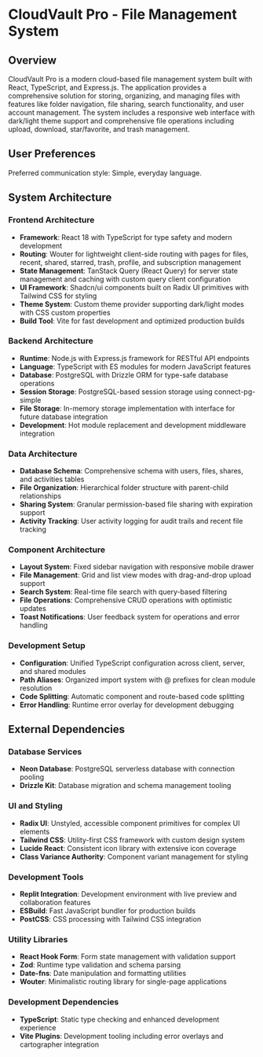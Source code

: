 # CloudVault Pro - File Management System

## Overview

CloudVault Pro is a modern cloud-based file management system built with React, TypeScript, and Express.js. The application provides a comprehensive solution for storing, organizing, and managing files with features like folder navigation, file sharing, search functionality, and user account management. The system includes a responsive web interface with dark/light theme support and comprehensive file operations including upload, download, star/favorite, and trash management.

## User Preferences

Preferred communication style: Simple, everyday language.

## System Architecture

### Frontend Architecture
- **Framework**: React 18 with TypeScript for type safety and modern development
- **Routing**: Wouter for lightweight client-side routing with pages for files, recent, shared, starred, trash, profile, and subscription management
- **State Management**: TanStack Query (React Query) for server state management and caching with custom query client configuration
- **UI Framework**: Shadcn/ui components built on Radix UI primitives with Tailwind CSS for styling
- **Theme System**: Custom theme provider supporting dark/light modes with CSS custom properties
- **Build Tool**: Vite for fast development and optimized production builds

### Backend Architecture
- **Runtime**: Node.js with Express.js framework for RESTful API endpoints
- **Language**: TypeScript with ES modules for modern JavaScript features
- **Database**: PostgreSQL with Drizzle ORM for type-safe database operations
- **Session Storage**: PostgreSQL-based session storage using connect-pg-simple
- **File Storage**: In-memory storage implementation with interface for future database integration
- **Development**: Hot module replacement and development middleware integration

### Data Architecture
- **Database Schema**: Comprehensive schema with users, files, shares, and activities tables
- **File Organization**: Hierarchical folder structure with parent-child relationships
- **Sharing System**: Granular permission-based file sharing with expiration support
- **Activity Tracking**: User activity logging for audit trails and recent file tracking

### Component Architecture
- **Layout System**: Fixed sidebar navigation with responsive mobile drawer
- **File Management**: Grid and list view modes with drag-and-drop upload support
- **Search System**: Real-time file search with query-based filtering
- **File Operations**: Comprehensive CRUD operations with optimistic updates
- **Toast Notifications**: User feedback system for operations and error handling

### Development Setup
- **Configuration**: Unified TypeScript configuration across client, server, and shared modules
- **Path Aliases**: Organized import system with @ prefixes for clean module resolution
- **Code Splitting**: Automatic component and route-based code splitting
- **Error Handling**: Runtime error overlay for development debugging

## External Dependencies

### Database Services
- **Neon Database**: PostgreSQL serverless database with connection pooling
- **Drizzle Kit**: Database migration and schema management tooling

### UI and Styling
- **Radix UI**: Unstyled, accessible component primitives for complex UI elements
- **Tailwind CSS**: Utility-first CSS framework with custom design system
- **Lucide React**: Consistent icon library with extensive icon coverage
- **Class Variance Authority**: Component variant management for styling

### Development Tools
- **Replit Integration**: Development environment with live preview and collaboration features
- **ESBuild**: Fast JavaScript bundler for production builds
- **PostCSS**: CSS processing with Tailwind CSS integration

### Utility Libraries
- **React Hook Form**: Form state management with validation support
- **Zod**: Runtime type validation and schema parsing
- **Date-fns**: Date manipulation and formatting utilities
- **Wouter**: Minimalistic routing library for single-page applications

### Development Dependencies
- **TypeScript**: Static type checking and enhanced development experience
- **Vite Plugins**: Development tooling including error overlays and cartographer integration